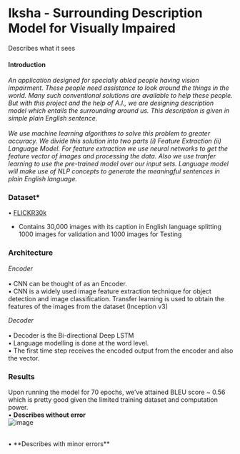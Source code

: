 # Iksha - Surrounding Description Model for Visually Impaired
Describes what it sees </br>
#### Introduction </br>
*An application designed for specially abled people having vision
impairment. These people need assistance to look around the things in the world.
Many such conventional solutions are available to help these people. But with this
project and the help of A.I., we are designing description model which entails the
surrounding around us. This description is given in simple plain English sentence.</br></br>
We use machine learning algorithms to solve this problem to greater accuracy.
We divide this solution into two parts (i) Feature Extraction (ii) Language Model.
For feature extraction we use neural networks to get the feature vector of images and
processing the data. Also we use tranfer learning to use the pre-trained model over
our input sets. Language model will make use of NLP concepts to generate the
meaningful sentences in plain English language.*

### Dataset*
• [FLICKR30k](http://shannon.cs.illinois.edu/DenotationGraph/)
 - Contains 30,000 images with its caption in English language splitting 1000 images for validation and 1000 images for Testing

### Architecture
*Encoder* </br></br>
  • CNN can be thought of as an Encoder. </br>
  •  CNN is a widely used image feature extraction technique for object detection and image classification. Transfer learning is used to obtain the features of the images from       the       dataset (Inception v3)</br>

*Decoder* </br></br>
• Decoder is the Bi-directional Deep LSTM </br>
• Language modelling is done at the word level. </br>
• The first time step receives the encoded output from the encoder and also the <START> vector.
  
 ### Results
 
 Upon running the model for 70 epochs, we’ve attained BLEU score ~ 0.56 which is pretty good given the limited training dataset and computation power. </br>
• **Describes without error** </br>
  ![image](https://user-images.githubusercontent.com/24832637/97819663-e76b3b00-1c5e-11eb-820f-b4484a31102a.png)

</br>
• **Describes with minor errors** </br>



  
  
  
  





